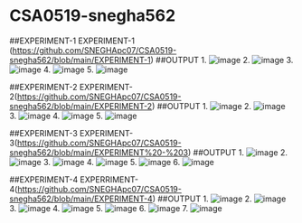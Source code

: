 # CSA0519-snegha562
##EXPERIMENT-1
EXPERIMENT-1 (https://github.com/SNEGHApc07/CSA0519-snegha562/blob/main/EXPERIMENT-1)
##OUTPUT
1.
![image](https://user-images.githubusercontent.com/112924718/191278493-ad4382a9-f93a-4fc9-aadc-04afd78439de.png)
2.
![image](https://user-images.githubusercontent.com/112924718/191278754-e92b8b73-c1af-46b9-82f0-54c8f086643d.png)
3.
![image](https://user-images.githubusercontent.com/112924718/191278825-cc503bb5-9f5e-44ad-a7de-11135e78b11b.png)
4.
![image](https://user-images.githubusercontent.com/112924718/191278990-9442d186-f742-4fae-a46e-3b2152f6c288.png)
5.
![image](https://user-images.githubusercontent.com/112924718/191279075-76d24697-473d-4eaa-b819-d7f4ca1a5ad2.png)


##EXPERIMENT-2
EXPERIMENT-2(https://github.com/SNEGHApc07/CSA0519-snegha562/blob/main/EXPERIMENT-2)
##OUTPUT
1.
![image](https://user-images.githubusercontent.com/112924718/191283020-670df66c-558b-4e25-ba58-e8e4b2ed7e5c.png)
2.
![image](https://user-images.githubusercontent.com/112924718/191283069-df4ab446-a9de-4936-bf07-83e59a0cb94b.png)
3.
![image](https://user-images.githubusercontent.com/112924718/191283189-0a33a5a0-35e9-43e9-807b-463e9e86aea6.png)
4.
![image](https://user-images.githubusercontent.com/112924718/191283265-06f9dd4a-6283-46ae-8b43-a857fef171d7.png)
5.
![image](https://user-images.githubusercontent.com/112924718/191283524-d1a2e7e4-82c3-4bde-8598-028336e2a83a.png)


##EXPERIMENT-3
EXPERIMENT-3(https://github.com/SNEGHApc07/CSA0519-snegha562/blob/main/EXPERIMENT%20-%203)
##OUTPUT
1.
![image](https://user-images.githubusercontent.com/112924718/191290468-63be79dd-baaf-44b5-bffe-50adc5e49bd4.png)
2.
![image](https://user-images.githubusercontent.com/112924718/191290512-24ecad5a-9307-44ec-8d6d-c4d9c4c94fe8.png)
3.
![image](https://user-images.githubusercontent.com/112924718/191290564-7d39a32b-3c83-4d99-8674-b5f481f40053.png)
4.
![image](https://user-images.githubusercontent.com/112924718/191290915-98083ec3-d773-4f57-ae43-d37b119f155f.png)
5.
![image](https://user-images.githubusercontent.com/112924718/191290962-2785a848-6eae-4bf3-8206-5e89f717a794.png)
6.
![image](https://user-images.githubusercontent.com/112924718/191291038-3fbbd692-da12-4d5f-8316-7ad0f9c0f685.png)

##EXPERIMENT-4
EXPERRIMENT-4(https://github.com/SNEGHApc07/CSA0519-snegha562/blob/main/EXPERIMENT-4)
##OUTPUT
1.
![image](https://user-images.githubusercontent.com/112924718/191291442-071494fb-e407-47ce-8df2-fe4b79de7763.png)
2.
![image](https://user-images.githubusercontent.com/112924718/191291491-2a5e6821-3532-4ee9-a61c-51a335f04582.png)
3.
![image](https://user-images.githubusercontent.com/112924718/191291537-8126a8d6-48cb-47a5-9a6c-46faeafc2037.png)
4.
![image](https://user-images.githubusercontent.com/112924718/191291606-55dd523e-d383-48f6-a011-78da0e04698c.png)
5.
![image](https://user-images.githubusercontent.com/112924718/191291645-ddf7525d-21c0-4ef2-8ed9-c6cacdfbbcbf.png)
6.
![image](https://user-images.githubusercontent.com/112924718/191291681-0f48ab09-885d-46e9-a4ec-62ffb702d041.png)
7.
![image](https://user-images.githubusercontent.com/112924718/191291718-541f8d12-420d-4b0e-8ec9-db270a707d0f.png)
